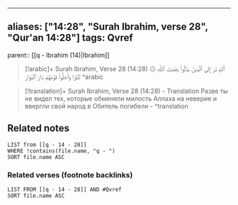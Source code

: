 
---
aliases: ["14:28", "Surah Ibrahim, verse 28", "Qur'an 14:28"]
tags: Qvref
---

parent:: [[q - Ibrahim (14)|Ibrahim]]

> [!arabic]+ Surah Ibrahim, Verse 28 (14:28)
> <span class="quran-arabic">۞ أَلَمْ تَرَ إِلَى ٱلَّذِينَ بَدَّلُوا۟ نِعْمَتَ ٱللَّهِ كُفْرًا وَأَحَلُّوا۟ قَوْمَهُمْ دَارَ ٱلْبَوَارِ</span>
^arabic

> [!translation]+ Surah Ibrahim, Verse 28 (14:28) - Translation
> Разве ты не видел тех, которые обменяли милость Аллаха на неверие и ввергли свой народ в Обитель погибели -
^translation



## Related notes
```dataview
LIST from [[q - 14 - 28]]
WHERE !contains(file.name, "q - ")
SORT file.name ASC
```

### Related verses (footnote backlinks)
```dataview
LIST FROM [[q - 14 - 28]] AND #Qvref
SORT file.name ASC
```

